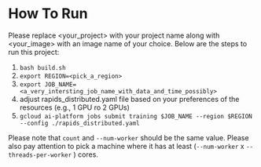 # How To Run
Please replace <your_project> with your project name along with <your_image> with an image name of your choice.
Below are the steps to run this project:
1. `bash build.sh`
1. `export REGION=<pick_a_region>`
1. `export JOB_NAME=<a_very_intersting_job_name_with_data_and_time_possibly>`
1. adjust rapids_distributed.yaml file based on your preferences of the resources (e.g., 1 GPU ro 2 GPUs)
1. `gcloud ai-platform jobs submit training $JOB_NAME --region $REGION --config ./rapids_distributed.yaml`

Please note that `count` and `--num-worker` should be the same value. 
Please also pay attention to pick a machine where it has at least (`--num-worker` x `--threads-per-worker` ) cores.
